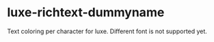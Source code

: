 # luxe-richtext-dummyname

Text coloring per character for luxe. Different font is not supported yet.
